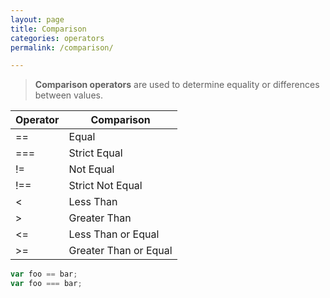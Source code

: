 ```yaml
---
layout: page
title: Comparison
categories: operators
permalink: /comparison/

---
```


> **Comparison operators** are used to determine equality or differences between values.

Operator | Comparison
| --- | --- |
==	| Equal
===	| Strict Equal
!=	| Not Equal
!==	| Strict Not Equal
<	| Less Than
>	| Greater Than
<=	| Less Than or Equal
>=	| Greater Than or Equal

```js
var foo == bar;
var foo === bar;
```

